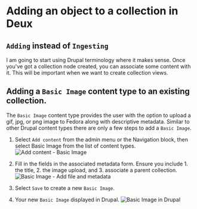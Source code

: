 Adding an object to a collection in Deux
========================================

`Adding` instead of `Ingesting`
-------------------------
I am going to start using Drupal terminology where it makes sense. Once you've got a collection node created, you can associate some content with it.  This will be important when we want to create collection views.

Adding a `Basic Image` content type to an existing collection.
-------------------------
The `Basic Image` content type provides the user with the option to upload a gif, jpg, or png image to Fedora along with descriptive metadata. Similar to other Drupal content types there are only a few steps to add a `Basic Image`.

 1.  Select `Add content` from the admin menu or the Navigation block, then select  Basic Image from the list of content types. 
 ![Add content - Basic Image](https://lh3.googleusercontent.com/OO4G5LhE67PKbTa4XQMGSg-QQI5P-I6AQgqGDHBTCeE=s500 "Add content - Basic Image")
 
 2. Fill in the fields in the associated metadata form. Ensure you include 1. the title, 2. the image upload, and 3. associate a parent collection.
![Basic Image - Add file and metadata](https://lh3.googleusercontent.com/NOQNXSN8aExOpPNBM0qpb-IwHKxYebrWhJOEFz6bbKQ=s500 "Basic Image - Add file and metadata")
 3. Select `Save` to create a new `Basic Image`.
 4. Your new `Basic Image` displayed in Drupal.
 ![Basic Image in Drupal](https://lh3.googleusercontent.com/58TK31sFQbp6SHbFxtbYm3HOKsxODCSqOlAfd5J7JG8=s500 "Basic Image in Drupal")
